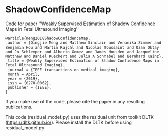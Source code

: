 # ShadowConfidenceMap
Code for paper ''Weakly Supervised Estimation of Shadow Confidence Maps in Fetal Ultrasound Imaging''


```
@article{meng2018ShadowConfidenceMap,
 author = {Qingjie Meng and Matthew Sinclair and Veronika Zimmer and Benjamin Hou and Martin Rajchl and Nicolas Toussaint and Ozan Oktay and Jo Schlemper and Alberto Gomez and James Housden and Jacqueline Matthew and Daniel Rueckert and Julia A Schnabel and Bernhard Kainz},
 title = {Weakly Supervised Estimation of Shadow Confidence Maps in Fetal Ultrasound Imaging},
 journal = {IEEE transactions on medical imaging},
 month = April,
 year = {2019},
 issn = {0278-0062},
 publisher = {IEEE},
}
```
If you make use of the code, please cite the paper in any resulting publications.


This code (residual_modef.py) uses the residual unit from toolkit DLTK (https://dltk.github.io/). Please install the DLTK before using residual_modef.py
